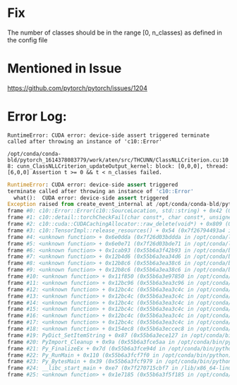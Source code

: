 # Fix
The number of classes should be in the range [0, n_classes) as defined in the config file

# Mentioned in Issue

https://github.com/pytorch/pytorch/issues/1204

# Error Log:
`RuntimeError: CUDA error: device-side assert triggered terminate called after throwing an instance of 'c10::Error'`

`/opt/conda/conda-bld/pytorch_1614378083779/work/aten/src/THCUNN/ClassNLLCriterion.cu:108: cunn_ClassNLLCriterion_updateOutput_kernel: block: [0,0,0], thread: [6,0,0] Assertion t >= 0 && t < n_classes failed.`

```python
RuntimeError: CUDA error: device-side assert triggered
terminate called after throwing an instance of 'c10::Error'
  what():  CUDA error: device-side assert triggered
Exception raised from create_event_internal at /opt/conda/conda-bld/pytorch_1614378083779/work/c10/cuda/CUDACachingAllocator.cpp:733 (most recent call first):
frame #0: c10::Error::Error(c10::SourceLocation, std::string) + 0x42 (0x7f26794612f2 in /opt/conda/lib/python3.8/site-packages/torch/lib/libc10.so)
frame #1: c10::detail::torchCheckFail(char const*, char const*, unsigned int, std::string const&) + 0x5b (0x7f267945e67b in /opt/conda/lib/python3.8/site-packages/torch/lib/libc10.so)
frame #2: c10::cuda::CUDACachingAllocator::raw_delete(void*) + 0x809 (0x7f26796ba219 in /opt/conda/lib/python3.8/site-packages/torch/lib/libc10_cuda.so)
frame #3: c10::TensorImpl::release_resources() + 0x54 (0x7f26794493a4 in /opt/conda/lib/python3.8/site-packages/torch/lib/libc10.so)
frame #4: <unknown function> + 0x6e0dda (0x7f26d03bddda in /opt/conda/lib/python3.8/site-packages/torch/lib/libtorch_python.so)
frame #5: <unknown function> + 0x6e0e71 (0x7f26d03bde71 in /opt/conda/lib/python3.8/site-packages/torch/lib/libtorch_python.so)
frame #6: <unknown function> + 0x1cab93 (0x55b6a3f42b93 in /opt/conda/bin/python)
frame #7: <unknown function> + 0x12b4d6 (0x55b6a3ea34d6 in /opt/conda/bin/python)
frame #8: <unknown function> + 0x12b8c6 (0x55b6a3ea38c6 in /opt/conda/bin/python)
frame #9: <unknown function> + 0x12b8c6 (0x55b6a3ea38c6 in /opt/conda/bin/python)
frame #10: <unknown function> + 0x11f850 (0x55b6a3e97850 in /opt/conda/bin/python)
frame #11: <unknown function> + 0x12bc96 (0x55b6a3ea3c96 in /opt/conda/bin/python)
frame #12: <unknown function> + 0x12bc4c (0x55b6a3ea3c4c in /opt/conda/bin/python)
frame #13: <unknown function> + 0x12bc4c (0x55b6a3ea3c4c in /opt/conda/bin/python)
frame #14: <unknown function> + 0x12bc4c (0x55b6a3ea3c4c in /opt/conda/bin/python)
frame #15: <unknown function> + 0x12bc4c (0x55b6a3ea3c4c in /opt/conda/bin/python)
frame #16: <unknown function> + 0x12bc4c (0x55b6a3ea3c4c in /opt/conda/bin/python)
frame #17: <unknown function> + 0x12bc4c (0x55b6a3ea3c4c in /opt/conda/bin/python)
frame #18: <unknown function> + 0x154ec8 (0x55b6a3eccec8 in /opt/conda/bin/python)
frame #19: PyDict_SetItemString + 0x87 (0x55b6a3ece127 in /opt/conda/bin/python)
frame #20: PyImport_Cleanup + 0x9a (0x55b6a3fce5aa in /opt/conda/bin/python)
frame #21: Py_FinalizeEx + 0x7d (0x55b6a3fce94d in /opt/conda/bin/python)
frame #22: Py_RunMain + 0x110 (0x55b6a3fcf7f0 in /opt/conda/bin/python)
frame #23: Py_BytesMain + 0x39 (0x55b6a3fcf979 in /opt/conda/bin/python)
frame #24: __libc_start_main + 0xe7 (0x7f270715cbf7 in /lib/x86_64-linux-gnu/libc.so.6)
frame #25: <unknown function> + 0x1e7185 (0x55b6a3f5f185 in /opt/conda/bin/python)
```
